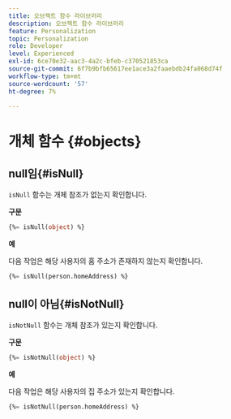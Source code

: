```yaml
---
title: 오브젝트 함수 라이브러리
description: 오브젝트 함수 라이브러리
feature: Personalization
topic: Personalization
role: Developer
level: Experienced
exl-id: 6ce70e32-aac3-4a2c-bfeb-c370521853ca
source-git-commit: 6f7b9bfb65617ee1ace3a2faaebdb24fa068d74f
workflow-type: tm+mt
source-wordcount: '57'
ht-degree: 7%

---
```


# 개체 함수 {#objects}

## null임{#isNull}

`isNull` 함수는 개체 참조가 없는지 확인합니다.

**구문**

```sql
{%= isNull(object) %}
```

**예**

다음 작업은 해당 사용자의 홈 주소가 존재하지 않는지 확인합니다.

```sql
{%= isNull(person.homeAddress) %}
```

## null이 아님{#isNotNull}

`isNotNull` 함수는 개체 참조가 있는지 확인합니다.

**구문**

```sql
{%= isNotNull(object) %}
```

**예**

다음 작업은 해당 사용자의 집 주소가 있는지 확인합니다.

```sql
{%= isNotNull(person.homeAddress) %}
```
